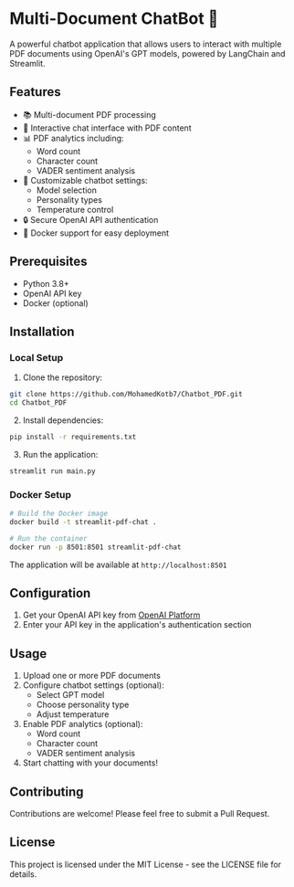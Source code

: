 # Multi-Document ChatBot 🤖
A powerful chatbot application that allows users to interact with multiple PDF documents using OpenAI's GPT models, powered by LangChain and Streamlit.

## Features
- 📚 Multi-document PDF processing
- 💬 Interactive chat interface with PDF content
- 📊 PDF analytics including:
  - Word count
  - Character count
  - VADER sentiment analysis
- 🎯 Customizable chatbot settings:
  - Model selection
  - Personality types
  - Temperature control
- 🔒 Secure OpenAI API authentication
- 🐳 Docker support for easy deployment

## Prerequisites
- Python 3.8+
- OpenAI API key
- Docker (optional)

## Installation

### Local Setup
1. Clone the repository:
```bash
git clone https://github.com/MohamedKotb7/Chatbot_PDF.git
cd Chatbot_PDF
```

2. Install dependencies:
```bash
pip install -r requirements.txt
```

3. Run the application:
```bash
streamlit run main.py
```

### Docker Setup
```bash
# Build the Docker image
docker build -t streamlit-pdf-chat .
```
```bash
# Run the container
docker run -p 8501:8501 streamlit-pdf-chat
```
The application will be available at `http://localhost:8501`

## Configuration
1. Get your OpenAI API key from [OpenAI Platform](https://platform.openai.com/account/api-keys)
2. Enter your API key in the application's authentication section

## Usage
1. Upload one or more PDF documents
2. Configure chatbot settings (optional):
   - Select GPT model
   - Choose personality type
   - Adjust temperature
3. Enable PDF analytics (optional):
   - Word count
   - Character count
   - VADER sentiment analysis
4. Start chatting with your documents!

## Contributing
Contributions are welcome! Please feel free to submit a Pull Request.

## License
This project is licensed under the MIT License - see the LICENSE file for details.
